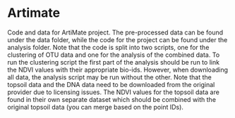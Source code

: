 # Artimate
Code and data for ArtiMate project. The pre-processed data can be found under the data folder, while the code for the project can be found under the analysis folder. Note that the code is split into two scripts, one for the clustering of OTU data and one for the analysis of the combined data. To run the clustering script the first part of the analysis should be run to link the NDVI values with their appropriate bio-ids. However, when downloading all data, the analysis script may be run without the other. Note that the topsoil data and the DNA data need to be downloaded from the original provider due to licensing issues. The NDVI values for the topsoil data are found in their own separate dataset which should be combined with the original topsoil data (you can merge based on the point IDs).

